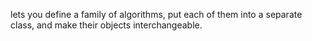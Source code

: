 lets you define a family of algorithms, put each of them into a separate class, and make their objects interchangeable.
